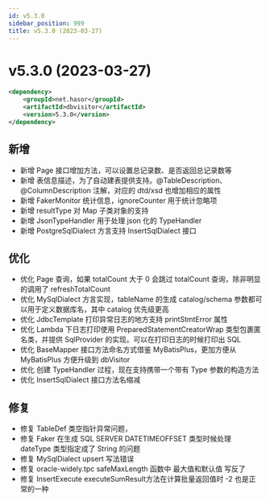 ```yaml
---
id: v5.3.0
sidebar_position: 999
title: v5.3.0 (2023-03-27)
---
```


# v5.3.0 (2023-03-27)

```xml
<dependency>
    <groupId>net.hasor</groupId>
    <artifactId>dbvisitor</artifactId>
    <version>5.3.0</version>
</dependency>
```

## 新增
- 新增 Page 接口增加方法，可以设置总记录数、是否返回总记录数等
- 新增 表信息描述，为了自动建表提供支持。@TableDescription、@ColumnDescription 注解，对应的 dtd/xsd 也增加相应的属性
- 新增 FakerMonitor 统计信息，ignoreCounter 用于统计忽略项
- 新增 resultType 对 Map 子类对象的支持
- 新增 JsonTypeHandler 用于处理 json 化的 TypeHandler
- 新增 PostgreSqlDialect 方言支持 InsertSqlDialect 接口

## 优化
- 优化 Page 查询，如果 totalCount 大于 0 会跳过 totalCount 查询，除非明显的调用了 refreshTotalCount
- 优化 MySqlDialect 方言实现，tableName 的生成 catalog/schema 参数都可以用于定义数据库名，其中 catalog 优先级更高
- 优化 JdbcTemplate 打印异常日志的地方支持 printStmtError 属性
- 优化 Lambda 下日志打印使用 PreparedStatementCreatorWrap 类型包裹匿名类，并提供 SqlProvider 的实现。可以在打印日志的时候打印出 SQL
- 优化 BaseMapper 接口方法命名方式借鉴 MyBatisPlus，更加方便从 MyBatisPlus 方便升级到 dbVisitor
- 优化 创建 TypeHandler 过程，现在支持携带一个带有 Type 参数的构造方法
- 优化 InsertSqlDialect 接口方法名缩减

## 修复
- 修复 TableDef 类空指针异常问题，
- 修复 Faker 在生成 SQL SERVER DATETIMEOFFSET 类型时候处理 dateType 类型指定成了 String 的问题
- 修复 MySqlDialect upsert 写法错误
- 修复 oracle-widely.tpc safeMaxLength 函数中 最大值和默认值 写反了
- 修复 InsertExecute executeSumResult方法在计算批量返回值时 -2 也是正常的一种
